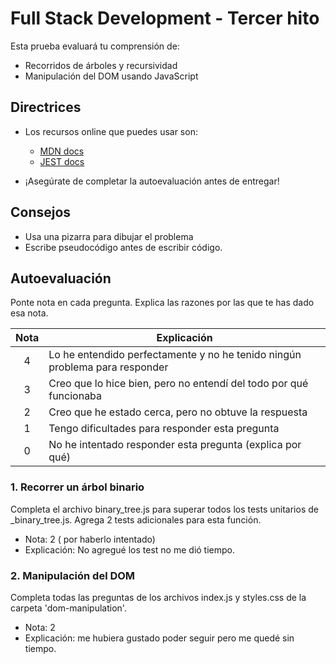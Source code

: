 # Full Stack Development - Tercer hito

Esta prueba evaluará tu comprensión de:

- Recorridos de árboles y recursividad
- Manipulación del DOM usando JavaScript

## Directrices

- Los recursos online que puedes usar son:

  - [MDN docs](https://developer.mozilla.org/es/)
  - [JEST docs](https://jestjs.io/es-ES/docs/expect)

- ¡Asegúrate de completar la autoevaluación antes de entregar!

## Consejos

- Usa una pizarra para dibujar el problema
- Escribe pseudocódigo antes de escribir código.

## Autoevaluación

Ponte nota en cada pregunta. Explica las razones por las que te has dado esa nota.

| Nota | Explicación                                                                 |
| :--: | --------------------------------------------------------------------------- |
|  4   | Lo he entendido perfectamente y no he tenido ningún problema para responder |
|  3   | Creo que lo hice bien, pero no entendí del todo por qué funcionaba          |
|  2   | Creo que he estado cerca, pero no obtuve la respuesta                       |
|  1   | Tengo dificultades para responder esta pregunta                             |
|  0   | No he intentado responder esta pregunta (explica por qué)                   |

### 1. Recorrer un árbol binario

Completa el archivo binary_tree.js para superar todos los tests unitarios de \_binary_tree.js.
Agrega 2 tests adicionales para esta función.

- Nota: 2 ( por haberlo intentado)
- Explicación: No agregué los test no me dió tiempo.

### 2. Manipulación del DOM

Completa todas las preguntas de los archivos index.js y styles.css de la carpeta 'dom-manipulation'.

- Nota: 2
- Explicación: me hubiera gustado poder seguir pero me quedé sin tiempo.
